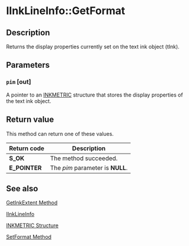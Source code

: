 # IInkLineInfo::GetFormat

## Description

Returns the display properties currently set on the text ink object (tInk).

## Parameters

### `pim` [out]

A pointer to an [INKMETRIC](https://learn.microsoft.com/windows/desktop/api/msinkaut/ns-msinkaut-inkmetric) structure that stores the display properties of the text ink object.

## Return value

This method can return one of these values.

| Return code | Description |
| --- | --- |
| **S_OK** | The method succeeded. |
| **E_POINTER** | The *pim* parameter is **NULL**. |

## See also

[GetInkExtent Method](https://learn.microsoft.com/windows/desktop/api/msinkaut/nf-msinkaut-iinklineinfo-getinkextent)

[IInkLineInfo](https://learn.microsoft.com/windows/desktop/api/msinkaut/nn-msinkaut-iinklineinfo)

[INKMETRIC Structure](https://learn.microsoft.com/windows/desktop/api/msinkaut/ns-msinkaut-inkmetric)

[SetFormat Method](https://learn.microsoft.com/windows/desktop/api/msinkaut/nf-msinkaut-iinklineinfo-setformat)